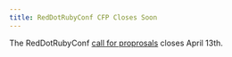 ```yaml
---
title: RedDotRubyConf CFP Closes Soon
---
```


The RedDotRubyConf [call for proprosals][cfp] closes April 13th.

[cfp]: https://docs.google.com/forms/d/1XmrZOTI7V7Szr15l0WgIV5AS4ArycfpJAXn_TT4mzgQ/viewform
